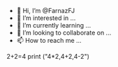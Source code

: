 - 👋 Hi, I’m @FarnazFJ
- 👀 I’m interested in ...
- 🌱 I’m currently learning ...
- 💞️ I’m looking to collaborate on ...
- 📫 How to reach me ...

<!---
FarnazFJ/FarnazFJ is a ✨ special ✨ repository because its `README.md` (this file) appears on your GitHub profile.
You can click the Preview link to take a look at your changes.
--->
2+2=4
print ("4*2,4+2,4-2")
